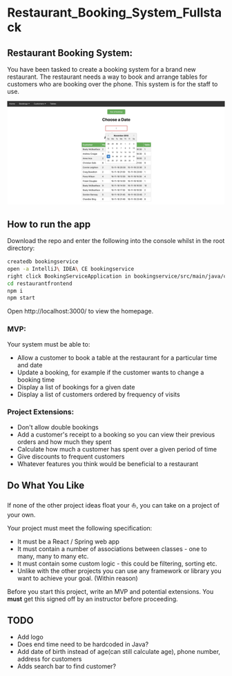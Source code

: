 # Restaurant_Booking_System_Fullstack

## Restaurant Booking System:

You have been tasked to create a booking system for a brand new restaurant. The restaurant needs a way to book and arrange tables for customers who are booking over the phone. This system is for the staff to use.


![Bookings Page](planning/bookings-page.png)

## How to run the app 

Download the repo and enter the following into the console whilst in the root directory: 

```bash
createdb bookingservice
open -a IntelliJ\ IDEA\ CE bookingservice
right click BookingServiceApplication in bookingservice/src/main/java/com/example/codeclan/bookingservice/BookingserviceApplication.java, click Run
cd restaurantfrontend 
npm i
npm start
```
Open http://localhost:3000/ to view the homepage.

### MVP:

Your system must be able to:

* Allow a customer to book a table at the restaurant for a particular time and date
* Update a booking, for example if the customer wants to change a booking time
* Display a list of bookings for a given date
* Display a list of customers ordered by frequency of visits

### Project Extensions:

* Don't allow double bookings
* Add a customer's receipt to a booking so you can view their previous orders and how much they spent
* Calculate how much a customer has spent over a given period of time
* Give discounts to frequent customers
* Whatever features you think would be beneficial to a restaurant

## Do What You Like

If none of the other project ideas float your ⛵️, you can take on a project of your own.

Your project must meet the following specification:

- It must be a React / Spring web app
- It must contain a number of associations between classes - one to many, many to many etc.
- It must contain some custom logic - this could be filtering, sorting etc.
- Unlike with the other projects you can use any framework or library you want to achieve your goal. (Within reason)

Before you start this project, write an MVP and potential extensions. You **must** get this signed off by an instructor before proceeding.


## TODO

- Add logo
- Does end time need to be hardcoded in Java?
- Add date of birth instead of age(can still calculate age), phone number, address for customers
- Adds search bar to find customer?
